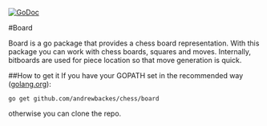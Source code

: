 [![GoDoc](https://godoc.org/github.com/andrewbackes/chess/board?status.svg)](https://godoc.org/github.com/andrewbackes/chess/board)

#Board

Board is a go package that provides a chess board representation.
With this package you can work with chess boards, squares and moves.
Internally, bitboards are used for piece location so that move generation
is quick.

##How to get it
If you have your GOPATH set in the recommended way ([golang.org](https://golang.org/doc/code.html#GOPATH)):

```go get github.com/andrewbackes/chess/board```

otherwise you can clone the repo.